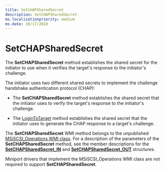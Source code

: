 ```yaml
---
title: SetCHAPSharedSecret
description: SetCHAPSharedSecret
ms.localizationpriority: medium
ms.date: 10/17/2018
---
```


# SetCHAPSharedSecret


The **SetCHAPSharedSecret** method establishes the shared secret for the initiator to use when it verifies the target's response to the initiator's challenge.

The initiator uses two different shared secrets to implement the challenge handshake authentication protocol (CHAP):

-   The **SetCHAPSharedSecret** method establishes the shared secret that the initiator uses to verify the target's response to the initiator's challenge.

-   The [LoginToTarget](logintotarget.md) method establishes the shared secret that the initiator uses to generate the CHAP response to a target's challenge.

The **SetCHAPSharedSecret** WMI method belongs to the unpublished [MSiSCSI\_Operations WMI class](msiscsi-operations-wmi-class.md). For a description of the parameters of the **SetCHAPSharedSecret** method, see the member descriptions for the [**SetCHAPSharedSecret\_IN**](/windows-hardware/drivers/ddi/iscsiop/ns-iscsiop-_setchapsharedsecret_in) and [**SetCHAPSharedSecret\_OUT**](/windows-hardware/drivers/ddi/iscsiop/ns-iscsiop-_setchapsharedsecret_out) structures.

Miniport drivers that implement the MSiSCSI\_Operations WMI class are not required to support **SetCHAPSharedSecret**.

 

